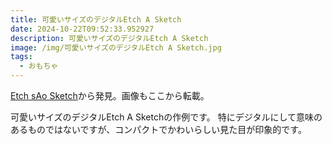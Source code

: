 ```yaml
---
title: 可愛いサイズのデジタルEtch A Sketch
date: 2024-10-22T09:52:33.952927
description: 可愛いサイズのデジタルEtch A Sketch
image: /img/可愛いサイズのデジタルEtch A Sketch.jpg
tags:
  - おもちゃ
---
```

[Etch sAo Sketch](https://hackaday.io/project/197581-etch-sao-sketch)から発見。画像もここから転載。

可愛いサイズのデジタルEtch A Sketchの作例です。
特にデジタルにして意味のあるものではないですが、コンパクトでかわいらしい見た目が印象的です。




